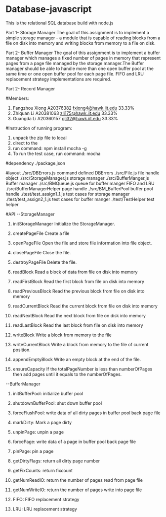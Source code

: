 # Database-javascript
This is the relational SQL database build with node.js

Part 1- Storage Manager
The goal of this assignment is to implement a simple storage manager - a module that is capable of reading blocks 
from a file on disk into memory and writing blocks from memory to a file on disk.

Part 2- Buffer Manager
The goal of this assignment is to implement a buffer manager which manages a fixed number of pages in memory that represent pages from a page file managed by the storage manager.The Buffer manager should be able to handle more than one open buffer pool at the same time or one open buffer pool for each page file. FIFO and LRU replacement strategy implementations are required.

Part 2- Record Manager



#Members:
1. Fangzhou Xiong	A20376382    <fxiong4@hawk.iit.edu> 33.33%
2. Zhiquan  Li		A20381063	 <zli175@hawk.iit.edu>  33.33%
3. Guangda  Li		A20360157    <gli32@hawk.iit.edu>   33.33%


#Instruction of running program:
1. unpack the zip file to local
2. direct to the <rootworkpath>
3. run command: npm install mocha -g
4. To run the test case, run command: mocha

#dependency
./package.json

#layout
./src/DBErrors.js         command defined DBErrors
./src/File.js             file handle object
./src/StorageManager.js   storage manager 
./src/BufferManger.js     Buffer manager
./src/BMQueue.js            queue for buffer manger FIFO and LRU
./src/BufferManagerHelper page handle
./src/BM_BufferPool       buffer pool handle
./test/test_assign1_1.js  test cases for storage manager
./test/test_assign2_1.js  test cases for buffer manger
./test/TestHelper         test helper


#API
--StorageManager

1.  initStorageManager	Initialize the StorageManager.

2.  createPageFile		Create a file

3.  openPageFile		Open the file and store file information into file object.

4.  closePageFile		Close the file.

5.  destroyPageFile		Delete the file.

6.  readBlock			Read a block of data from file on disk into memory

7.  readFirstBlock		Read the first block from file on disk into memory

8.  readPreviousBlock	Read the previous block from file on disk into memory 

9. 	readCurrentBlock	Read the current block from file on disk into memory

10. readNextBlock		Read the next block from file on disk into memory

11. readLastBlock		Read the last block from file on disk into memory

12. writeBlock			Write a block from memory to the file 

13. writeCurrentBlock	Write a block from memory to the file of current position.

14. appendEmptyBlock	Write an empty block at the end of the file.

15. ensureCapacity		If the totalPageNumber is less than numberOfPages then add pages until it equals to the numberOfPages.

--BufferManager
1.  initBufferPool: initialize buffer pool

2.  shutdownBufferPool: shut down buffer pool

3.  forceFlushPool: write data of all dirty pages in buffer pool back page file

4.  markDirty: Mark a page dirty

5.  unpinPage: unpin a page

6.  forcePage: write data of a page in buffer pool back page file

7.  pinPage: pin a page

8.  getDirtyFlags: return all dirty page number

9.  getFixCounts: return fixcount

10. getNumReadIO: return the number of pages read from page file

11. getNumWriteIO: return the number of pages write into page file

12. FIFO: FIFO replacement strategy

13. LRU: LRU replacement strategy
